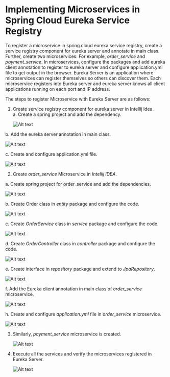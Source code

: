 # Implementing Microservices in Spring Cloud Eureka Service Registry

To register a microservice in spring cloud eureka service registry, create a service registry component for eureka server and annotate in main class. Further, create two microservices: For example, *order_service* and *payment_service*. In microservices, configure the packages and add eureka client annotation to register to eureka server and configure application.yml file to get output in the browser. Eureka Server is an application where microservices can register themselves so others can discover them. Each microservice registers into Eureka server and eureka server knows all client applications running on each port and IP address.

The steps to register Microservice with Eureka Server are as follows: 

1. Create service registry component for eureka server in Intellij idea.  
a.	Create a spring project and add the dependency.

   ![Alt text](https://github.com/Protontech-1803/devops/blob/master/ImplementingMicroserviceSpringCloudEurekaServiceRegistry/img/1a.png)
     
b. Add the eureka server annotation in main class.
 
   ![Alt text](https://github.com/Protontech-1803/devops/blob/master/ImplementingMicroserviceSpringCloudEurekaServiceRegistry/img/1b.png)
 
c. Create and configure application.yml file.
  
   ![Alt text](https://github.com/Protontech-1803/devops/blob/master/ImplementingMicroserviceSpringCloudEurekaServiceRegistry/img/1c.png)
  
2.	Create *order_service* Microservice in *Intellij IDEA*.

a.	Create spring project for order_service and add the dependencies. 
 
   ![Alt text](https://github.com/Protontech-1803/devops/blob/master/ImplementingMicroserviceSpringCloudEurekaServiceRegistry/img/2a.png)
 
b.	Create Order class in *entity* package and configure the code.
  
   ![Alt text](https://github.com/Protontech-1803/devops/blob/master/ImplementingMicroserviceSpringCloudEurekaServiceRegistry/img/2b.png)
  
c.	Create *OrderService* class in *service* package and configure the code.
 
   ![Alt text](https://github.com/Protontech-1803/devops/blob/master/ImplementingMicroserviceSpringCloudEurekaServiceRegistry/img/2c.png)
 
d.	Create *OrderController* class in *controller* package and configure the code.
 
   ![Alt text](https://github.com/Protontech-1803/devops/blob/master/ImplementingMicroserviceSpringCloudEurekaServiceRegistry/img/2d.png)
 
e.	Create interface in *repository* package and extend to *JpaRepository*.
 
   ![Alt text](https://github.com/Protontech-1803/devops/blob/master/ImplementingMicroserviceSpringCloudEurekaServiceRegistry/img/2e.png)
 
f.	Add the Eureka client annotation in main class of *order_service* microservice.
  
   ![Alt text](https://github.com/Protontech-1803/devops/blob/master/ImplementingMicroserviceSpringCloudEurekaServiceRegistry/img/2f.png)
  
h. Create and configure *application.yml* file in *order_service* microservice.
 
   ![Alt text](https://github.com/Protontech-1803/devops/blob/master/ImplementingMicroserviceSpringCloudEurekaServiceRegistry/img/2h.png)
 
3.	Similarly, *payment_service* microservice is created.
 
    ![Alt text](https://github.com/Protontech-1803/devops/blob/master/ImplementingMicroserviceSpringCloudEurekaServiceRegistry/img/3.png)
 
4.	Execute all the services and verify the microservices registered in Eureka Server.

    ![Alt text](https://github.com/Protontech-1803/devops/blob/master/ImplementingMicroserviceSpringCloudEurekaServiceRegistry/img/4.png)
 
